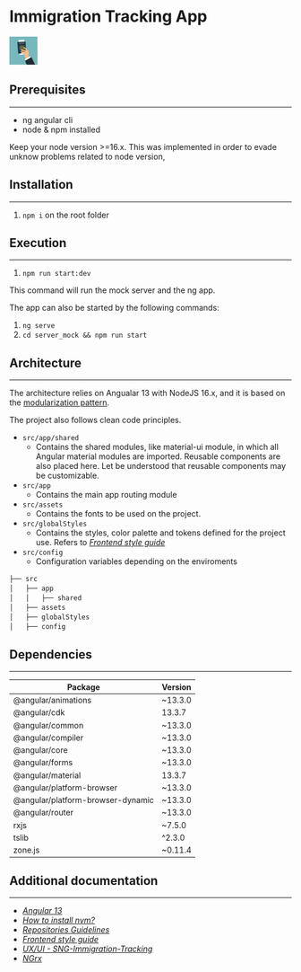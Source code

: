 # Immigration Tracking App

<img src="./src/logo.png" alt="Logo" width="50"/>

## Prerequisites
---
* ng angular cli 
* node & npm installed 

Keep your node version >=16.x. This was implemented in order to evade unknow problems related to node version,


## Installation
---
1. `npm i`  on the root folder

## Execution
---
1. `npm run start:dev` 

This command will run the mock server and the ng app.

The app can also be started by the following commands:

1. `ng serve`
2. `cd server_mock && npm run start`


## Architecture
---
The architecture relies on Angualar 13 with NodeJS 16.x, and it is based on the [modularization pattern](https://itnext.io/angular-patterns-1-modules-organisation-d3b2224ec4cf).

The project also follows clean code principles.

* `src/app/shared`
  * Contains the shared modules, like material-ui module, in which all Angular material modules are imported. Reusable components are also placed here. Let be understood that reusable components may be customizable.
* `src/app`
  * Contains the main app routing module
* `src/assets`
  * Contains the fonts to be used on the project.
* `src/globalStyles`
  * Contains the styles, color palette and tokens defined for the project use. Refers to [_Frontend style guide_](https://sngular-labs.atlassian.net/wiki/spaces/SIT/pages/3309570/FE+Style+Guide)
* `src/config`
  * Configuration variables depending on the enviroments


```bash
├── src
│   ├── app
│   │   ├── shared
│   ├── assets
│   ├── globalStyles
│   ├── config
```

## Dependencies
---

| Package                           | Version |
| --------------------------------- | ------- |
| @angular/animations               | ~13.3.0 |
| @angular/cdk                      | 13.3.7  |
| @angular/common                   | ~13.3.0 |
| @angular/compiler                 | ~13.3.0 |
| @angular/core                     | ~13.3.0 |
| @angular/forms                    | ~13.3.0 |
| @angular/material                 | 13.3.7  |
| @angular/platform-browser         | ~13.3.0 |
| @angular/platform-browser-dynamic | ~13.3.0 |
| @angular/router                   | ~13.3.0 |
| rxjs                              | ~7.5.0  |
| tslib                             | ^2.3.0  |
| zone.js                           | ~0.11.4 |


## Additional documentation
---
*  [_Angular 13_](https://angular.io/)
*  [_How to install nvm?_](https://github.com/nvm-sh/nvm#installing-and-updating)
*  [_Repositories Guidelines_](https://sngular-labs.atlassian.net/wiki/spaces/SIT/pages/2818127/Repositories+Guidelines)
*  [_Frontend style guide_](https://sngular-labs.atlassian.net/wiki/spaces/SIT/pages/3309570/FE+Style+Guide)
*  [_UX/UI - SNG-Immigration-Tracking_](https://sngular-labs.atlassian.net/wiki/spaces/SIT/pages/2916431/UX+UI+-+SNG-Immigration-Tracking)
*  [_NGrx_](https://ngrx.io/docs)